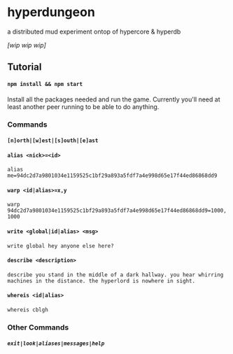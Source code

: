 # hyperdungeon
a distributed mud experiment ontop of hypercore & hyperdb

_[wip wip wip]_

## Tutorial
#### `npm install && npm start`
Install all the packages needed and run the game. Currently you'll need at least another peer running to be able to do anything.

### Commands
#### `[n]orth|[w]est|[s]outh|[e]ast`
####  `alias <nick>=<id>`
`alias me=94dc2d7a9801034e1159525c1bf29a893a5fdf7a4e998d65e17f44ed86868dd9`
#### `warp <id|alias>=x,y`
`warp 94dc2d7a9801034e1159525c1bf29a893a5fdf7a4e998d65e17f44ed86868dd9=1000,1000`
#### `write <global|id|alias> <msg>`
`write global hey anyone else here?`
#### `describe <description>`
```
describe you stand in the middle of a dark hallway. you hear whirring machines in the distance. the hyperlord is nowhere in sight.
```
#### `whereis <id|alias>`
`whereis cblgh`

### Other Commands
##### `exit|look|aliases|messages|help`
